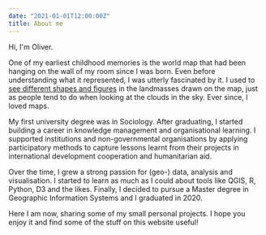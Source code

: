 ```yaml
---
date: "2021-01-01T12:00:00Z"
title: About me
---
```


Hi, I'm Oliver.

One of my earliest childhood memories is the world map that had been hanging on the wall of my room since I was born. Even before understanding what it represented, I was utterly fascinated by it. I used to [see different shapes and figures][1] in the landmasses drawn on the map, just as people tend to do when looking at the clouds in the sky. Ever since, I loved maps.

My first university degree was in Sociology. After graduating, I started building a career in knowledge management and organisational learning. I supported institutions and non-governmental organisations by applying participatory methods to capture lessons learnt from their projects in international development cooperation and humanitarian aid.

Over the time, I grew a strong passion for (geo-) data, analysis and visualisation. I started to learn as much as I could about tools like QGIS, R, Python, D3 and the likes. Finally, I decided to pursue a Master degree in Geographic Information Systems and I graduated in 2020.

Here I am now, sharing some of my small personal projects. I hope you enjoy it and find some of the stuff on this website useful!

[1]: https://en.wikipedia.org/wiki/Pareidolia 
